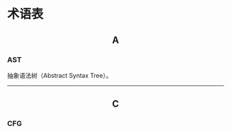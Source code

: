 # 术语表

## <center>A</center>

### AST

抽象语法树（Abstract Syntax Tree）。

---

## <center>C</center>

### CFG
